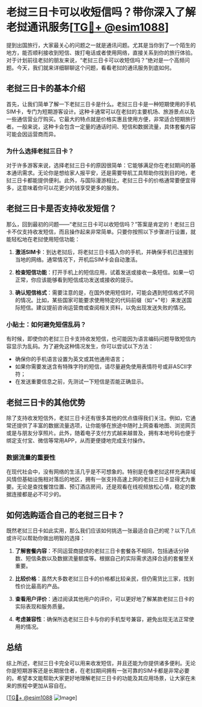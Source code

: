 # 老挝三日卡可以收短信吗？带你深入了解老挝通讯服务[[TG💪+ @esim1088](https://t.me/s/esim1088)]

提到出国旅行，大家最关心的问题之一就是通讯问题。尤其是当你到了一个陌生的地方，能否顺利接收到短信、拨打电话或者使用网络，直接关系到你的旅行体验。对于计划前往老挝的朋友来说，“老挝三日卡可以收短信吗？”绝对是一个高频问题。今天，我们就来详细聊聊这个问题，看看老挝的通讯服务到底如何。

## 老挝三日卡的基本介绍

首先，让我们简单了解一下老挝三日卡是什么。老挝三日卡是一种短期使用的手机SIM卡，专门为短期游客设计。这种卡通常可以在老挝的主要机场、旅游景点以及一些通信营业厅购买。它最大的特点就是价格实惠且使用方便，非常适合短期旅行者。一般来说，这种卡会包含一定量的通话时间、短信和数据流量，具体套餐内容可能会因运营商而异。

### 为什么选择老挝三日卡？

对于许多游客来说，选择老挝三日卡的原因很简单：它能够满足你在老挝期间的基本通讯需求。无论你是想给家人报平安，还是需要导航工具帮助你找到目的地，老挝三日卡都能提供便利。此外，与国际漫游相比，老挝三日卡的价格通常要便宜得多，这意味着你可以花更少的钱享受更多的服务。

## 老挝三日卡是否支持收发短信？

那么，回到最初的问题——“老挝三日卡可以收短信吗？”答案是肯定的！老挝三日卡不仅支持收发短信，而且操作起来非常简单。只要你按照以下步骤进行设置，就能轻松地在老挝使用短信功能：

1. **激活SIM卡**：到达老挝后，将老挝三日卡插入你的手机，并确保手机已连接到当地的网络。通常情况下，开机后SIM卡会自动激活。
   
2. **检查短信功能**：打开手机上的短信应用，试着发送或接收一条短信。如果一切正常，你应该能够看到短信成功发送或接收的提示。

3. **确认短信格式**：需要注意的是，在国外使用短信时，可能会遇到短信格式不同的情况。比如，某些国家可能要求使用特定的代码前缀（如“+”号）来发送国际短信。建议提前咨询运营商或查阅相关资料，以免出现发送失败的情况。

### 小贴士：如何避免短信乱码？

有时候，即使你的老挝三日卡支持收发短信，也可能因为语言编码问题导致短信内容显示为乱码。为了避免这种情况发生，你可以尝试以下方法：

- 确保你的手机语言设置为英文或其他通用语言；
- 如果你需要发送含有特殊字符的短信，请尽量避免使用表情符号或非ASCII字符；
- 在发送重要信息之前，先测试一下短信是否能正确显示。

## 老挝三日卡的其他优势

除了支持收发短信外，老挝三日卡还有很多其他的优点值得我们关注。例如，它通常还提供了丰富的数据流量选项，让你能够在旅途中随时上网查看地图、浏览网页或是与朋友分享照片。此外，随着电子支付方式越来越普及，拥有本地号码也便于绑定支付宝、微信等常用APP，从而更便捷地完成支付操作。

### 数据流量的重要性

在现代社会中，没有网络的生活几乎是不可想象的。特别是在像老挝这样充满异域风情但基础设施相对落后的地区，拥有一张支持高速上网的老挝三日卡显得尤为重要。无论是查找餐馆位置、预订酒店房间，还是观看在线视频放松心情，稳定的数据连接都是必不可少的。

## 如何选购适合自己的老挝三日卡？

既然老挝三日卡如此实用，那么我们应该如何挑选一张最适合自己的呢？以下几点或许可以帮助你做出明智的选择：

1. **了解套餐内容**：不同运营商提供的老挝三日卡套餐各不相同，包括通话分钟数、短信条数以及数据流量额度等。根据自己的实际需求选择合适的套餐至关重要。

2. **比较价格**：虽然大多数老挝三日卡的价格都比较亲民，但仍需货比三家，找到性价比最高的产品。

3. **查看用户评价**：通过阅读其他用户的评价，可以更好地了解某款老挝三日卡的实际表现和服务质量。

4. **考虑兼容性**：确保所选老挝三日卡与你的手机型号兼容，避免出现无法正常使用的情况。

## 总结

综上所述，老挝三日卡完全可以用来收发短信，并且还能为你提供诸多便利。无论你是短期游客还是长期居住者，在老挝期间拥有一张可靠的SIM卡都是非常必要的。希望本文能帮助大家更好地理解老挝三日卡的功能及其应用场景，让大家在未来的旅程中更加从容自在。

[[TG💪+ @esim1088](https://t.me/s/esim1088) ![Image](https://i.postimg.cc/4NQfJmqS/Snipaste-2025-05-13-00-14-12.png)]